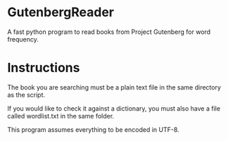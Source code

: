 # GutenbergReader
A fast python program to read books from Project Gutenberg for word frequency.

# Instructions
The book you are searching must be a plain text file in the same directory as the script.

If you would like to check it against a dictionary, you must also have a file called wordlist.txt in the same folder.

This program assumes everything to be encoded in UTF-8.
